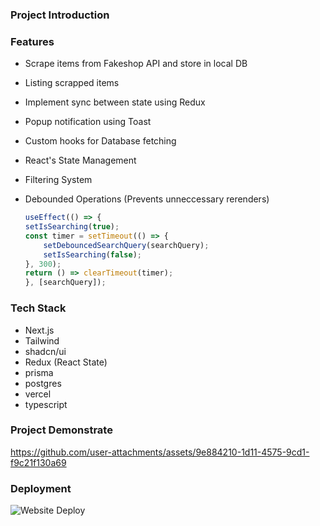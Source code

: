 ### Project Introduction
### Features
 - Scrape items from Fakeshop API and store in local DB
 - Listing scrapped items
 - Implement sync between state using Redux
 - Popup notification using Toast
 - Custom hooks for Database fetching
 - React's State Management
 - Filtering System
 - Debounded Operations (Prevents unneccessary rerenders)


    ```js
    useEffect(() => {
    setIsSearching(true);
    const timer = setTimeout(() => {
        setDebouncedSearchQuery(searchQuery);
        setIsSearching(false);
    }, 300);
    return () => clearTimeout(timer);
    }, [searchQuery]);
    ```

### Tech Stack
 - Next.js
 - Tailwind
 - shadcn/ui
 - Redux (React State)
 - prisma
 - postgres
 - vercel
 - typescript 



### Project Demonstrate

https://github.com/user-attachments/assets/9e884210-1d11-4575-9cd1-f9c21f130a69

### Deployment
![Website Deploy](https://deploy-badge.vercel.app/?url=https://store-app-git-main-navongs-projects.vercel.app/&name=MyStore)
